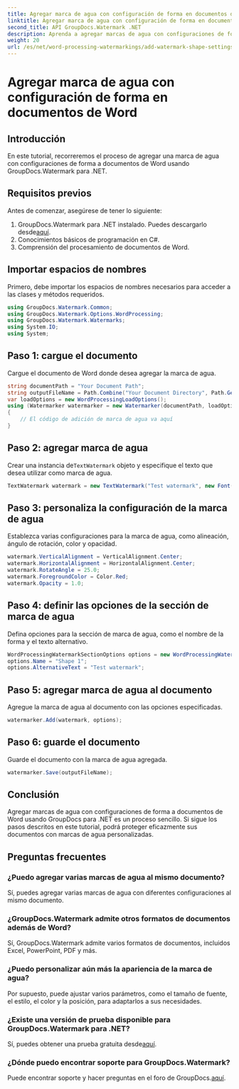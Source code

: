 ```yaml
---
title: Agregar marca de agua con configuración de forma en documentos de Word
linktitle: Agregar marca de agua con configuración de forma en documentos de Word
second_title: API GroupDocs.Watermark .NET
description: Aprenda a agregar marcas de agua con configuraciones de forma a documentos de Word usando GroupDocs para .NET. Proteja sus documentos de manera efectiva.
weight: 20
url: /es/net/word-processing-watermarkings/add-watermark-shape-settings-word-docs/
---
```


# Agregar marca de agua con configuración de forma en documentos de Word

## Introducción
En este tutorial, recorreremos el proceso de agregar una marca de agua con configuraciones de forma a documentos de Word usando GroupDocs.Watermark para .NET.
## Requisitos previos
Antes de comenzar, asegúrese de tener lo siguiente:
1.  GroupDocs.Watermark para .NET instalado. Puedes descargarlo desde[aquí](https://releases.groupdocs.com/Watermark/net/).
2. Conocimientos básicos de programación en C#.
3. Comprensión del procesamiento de documentos de Word.

## Importar espacios de nombres
Primero, debe importar los espacios de nombres necesarios para acceder a las clases y métodos requeridos.
```csharp
using GroupDocs.Watermark.Common;
using GroupDocs.Watermark.Options.WordProcessing;
using GroupDocs.Watermark.Watermarks;
using System.IO;
using System;
```
## Paso 1: cargue el documento
Cargue el documento de Word donde desea agregar la marca de agua.
```csharp
string documentPath = "Your Document Path";
string outputFileName = Path.Combine("Your Document Directory", Path.GetFileName(documentPath));
var loadOptions = new WordProcessingLoadOptions();
using (Watermarker watermarker = new Watermarker(documentPath, loadOptions))
{
    // El código de adición de marca de agua va aquí
}
```
## Paso 2: agregar marca de agua
 Crear una instancia de`TextWatermark` objeto y especifique el texto que desea utilizar como marca de agua.
```csharp
TextWatermark watermark = new TextWatermark("Test watermark", new Font("Arial", 19));
```
## Paso 3: personaliza la configuración de la marca de agua
Establezca varias configuraciones para la marca de agua, como alineación, ángulo de rotación, color y opacidad.
```csharp
watermark.VerticalAlignment = VerticalAlignment.Center;
watermark.HorizontalAlignment = HorizontalAlignment.Center;
watermark.RotateAngle = 25.0;
watermark.ForegroundColor = Color.Red;
watermark.Opacity = 1.0;
```
## Paso 4: definir las opciones de la sección de marca de agua
Defina opciones para la sección de marca de agua, como el nombre de la forma y el texto alternativo.
```csharp
WordProcessingWatermarkSectionOptions options = new WordProcessingWatermarkSectionOptions();
options.Name = "Shape 1";
options.AlternativeText = "Test watermark";
```
## Paso 5: agregar marca de agua al documento
Agregue la marca de agua al documento con las opciones especificadas.
```csharp
watermarker.Add(watermark, options);
```
## Paso 6: guarde el documento
Guarde el documento con la marca de agua agregada.
```csharp
watermarker.Save(outputFileName);
```

## Conclusión
Agregar marcas de agua con configuraciones de forma a documentos de Word usando GroupDocs para .NET es un proceso sencillo. Si sigue los pasos descritos en este tutorial, podrá proteger eficazmente sus documentos con marcas de agua personalizadas.
## Preguntas frecuentes
### ¿Puedo agregar varias marcas de agua al mismo documento?
Sí, puedes agregar varias marcas de agua con diferentes configuraciones al mismo documento.
### ¿GroupDocs.Watermark admite otros formatos de documentos además de Word?
Sí, GroupDocs.Watermark admite varios formatos de documentos, incluidos Excel, PowerPoint, PDF y más.
### ¿Puedo personalizar aún más la apariencia de la marca de agua?
Por supuesto, puede ajustar varios parámetros, como el tamaño de fuente, el estilo, el color y la posición, para adaptarlos a sus necesidades.
### ¿Existe una versión de prueba disponible para GroupDocs.Watermark para .NET?
 Sí, puedes obtener una prueba gratuita desde[aquí](https://releases.groupdocs.com/).
### ¿Dónde puedo encontrar soporte para GroupDocs.Watermark?
 Puede encontrar soporte y hacer preguntas en el foro de GroupDocs.[aquí](https://forum.groupdocs.com/c/watermark/19).